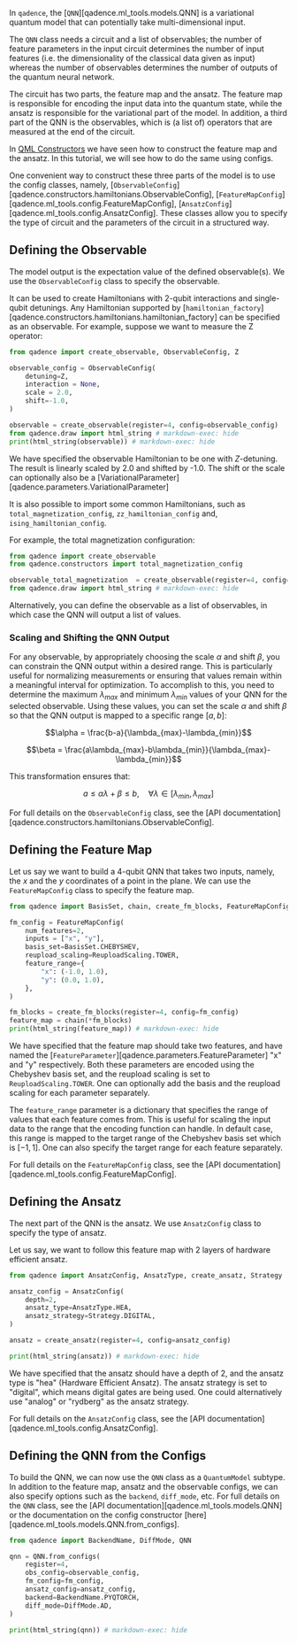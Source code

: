 In `qadence`, the [`QNN`][qadence.ml_tools.models.QNN] is a variational quantum model that can potentially take multi-dimensional input.

The `QNN` class needs a circuit and a list of observables; the number of feature parameters in the input circuit determines the number of input features (i.e. the dimensionality of the classical data given as input) whereas the number of observables determines the number of outputs of the quantum neural network.

The circuit has two parts, the feature map and the ansatz. The feature map is responsible for encoding the input data into the quantum state, while the ansatz is responsible for the variational part of the model. In addition, a third part of the QNN is the observables, which is (a list of) operators that are measured at the end of the circuit.

In [QML Constructors](../../content/qml_constructors.md) we have seen how to construct the feature map and the ansatz. In this tutorial, we will see how to do the same using configs.

One convenient way to construct these three parts of the model is to use the config classes, namely,
[`ObservableConfig`][qadence.constructors.hamiltonians.ObservableConfig], [`FeatureMapConfig`][qadence.ml_tools.config.FeatureMapConfig], [`AnsatzConfig`][qadence.ml_tools.config.AnsatzConfig]. These classes allow you to specify the type of circuit and the parameters of the circuit in a structured way.

## Defining the Observable

The model output is the expectation value of the defined observable(s). We use the `ObservableConfig` class to specify the observable.

It can be used to create Hamiltonians with 2-qubit interactions and single-qubit detunings. Any Hamiltonian supported by [`hamiltonian_factory`][qadence.constructors.hamiltonians.hamiltonian_factory] can be specified as an observable.
For example, suppose we want to measure the Z operator:

```python exec="on" source="material-block" session="config" html="1"
from qadence import create_observable, ObservableConfig, Z

observable_config = ObservableConfig(
    detuning=Z,
    interaction = None,
    scale = 2.0,
    shift=-1.0,
)

observable = create_observable(register=4, config=observable_config)
from qadence.draw import html_string # markdown-exec: hide
print(html_string(observable)) # markdown-exec: hide
```

We have specified the observable Hamiltonian to be one with $Z$-detuning. The result is linearly scaled by 2.0 and shifted by -1.0. The shift or the scale can optionally also be a [VariationalParameter][qadence.parameters.VariationalParameter]

It is also possible to import some common Hamiltonians, such as `total_magnetization_config`, `zz_hamiltonian_config` and, `ising_hamiltonian_config`.

For example, the total magnetization configuration:

```python exec="on" source="material-block" session="config" html="1"
from qadence import create_observable
from qadence.constructors import total_magnetization_config

observable_total_magnetization  = create_observable(register=4, config=total_magnetization_config())
from qadence.draw import html_string # markdown-exec: hide
```

Alternatively, you can define the observable as a list of observables, in which case the QNN will output a list of values.

### Scaling and Shifting the QNN Output
For any observable, by appropriately choosing the scale $\alpha$ and shift $\beta$, you can constrain the QNN output within a desired range. This is particularly useful for normalizing measurements or ensuring that values remain within a meaningful interval for optimization.
To accomplish to this, you need to determine the maximum $\lambda_{max}$ and minimum $\lambda_{min}$ values of your QNN for the selected observable. Using these values, you can set the scale $\alpha$ and shift $\beta$ so that the QNN output is mapped to a specific range $[a,b]$:

$$\alpha = \frac{b-a}{\lambda_{max}-\lambda_{min}}$$

$$\beta = \frac{a\lambda_{max}-b\lambda_{min}}{\lambda_{max}-\lambda_{min}}$$

This transformation ensures that:

$$ a \leq \alpha \lambda + \beta \leq b,\quad\forall \lambda \in [\lambda_{min},\lambda_{max}] $$

For full details on the `ObservableConfig` class, see the [API documentation][qadence.constructors.hamiltonians.ObservableConfig].

## Defining the Feature Map

Let us say we want to build a 4-qubit QNN that takes two inputs, namely, the $x$ and the $y$ coordinates of a point in the plane. We can use the `FeatureMapConfig` class to specify the feature map.

```python exec="on" source="material-block" session="config" html="1"
from qadence import BasisSet, chain, create_fm_blocks, FeatureMapConfig, ReuploadScaling

fm_config = FeatureMapConfig(
    num_features=2,
    inputs = ["x", "y"],
    basis_set=BasisSet.CHEBYSHEV,
    reupload_scaling=ReuploadScaling.TOWER,
    feature_range={
        "x": (-1.0, 1.0),
        "y": (0.0, 1.0),
    },
)

fm_blocks = create_fm_blocks(register=4, config=fm_config)
feature_map = chain(*fm_blocks)
print(html_string(feature_map)) # markdown-exec: hide
```

We have specified that the feature map should take two features, and have named the [`FeatureParameter`][qadence.parameters.FeatureParameter] "x" and "y" respectively. Both these parameters are encoded using the Chebyshev basis set, and the reupload scaling is set to `ReuploadScaling.TOWER`. One can optionally add the basis and the reupload scaling for each parameter separately.

The `feature_range` parameter is a dictionary that specifies the range of values that each feature comes from. This is useful for scaling the input data to the range that the encoding function can handle. In default case, this range is mapped to the target range of the Chebyshev basis set which is $[-1, 1]$. One can also specify the target range for each feature separately.

For full details on the `FeatureMapConfig` class, see the [API documentation][qadence.ml_tools.config.FeatureMapConfig].

## Defining the Ansatz

The next part of the QNN is the ansatz. We use `AnsatzConfig` class to specify the type of ansatz.

Let us say, we want to follow this feature map with 2 layers of hardware efficient ansatz.

```python exec="on" source="material-block" session="config" html="1"
from qadence import AnsatzConfig, AnsatzType, create_ansatz, Strategy

ansatz_config = AnsatzConfig(
    depth=2,
    ansatz_type=AnsatzType.HEA,
    ansatz_strategy=Strategy.DIGITAL,
)

ansatz = create_ansatz(register=4, config=ansatz_config)

print(html_string(ansatz)) # markdown-exec: hide
```

We have specified that the ansatz should have a depth of 2, and the ansatz type is "hea" (Hardware Efficient Ansatz). The ansatz strategy is set to "digital", which means digital gates are being used. One could alternatively use "analog" or "rydberg" as the ansatz strategy.

For full details on the `AnsatzConfig` class, see the [API documentation][qadence.ml_tools.config.AnsatzConfig].

## Defining the QNN from the Configs

To build the QNN, we can now use the `QNN` class as a `QuantumModel` subtype. In addition to the feature map, ansatz and the observable configs, we can also specify options such as the `backend`, `diff_mode`, etc. For full details on the `QNN` class, see the [API documentation][qadence.ml_tools.models.QNN] or the documentation on the config constructor [here][qadence.ml_tools.models.QNN.from_configs].

```python exec="on" source="material-block" session="config" html="1"
from qadence import BackendName, DiffMode, QNN

qnn = QNN.from_configs(
    register=4,
    obs_config=observable_config,
    fm_config=fm_config,
    ansatz_config=ansatz_config,
    backend=BackendName.PYQTORCH,
    diff_mode=DiffMode.AD,
)

print(html_string(qnn)) # markdown-exec: hide
```
